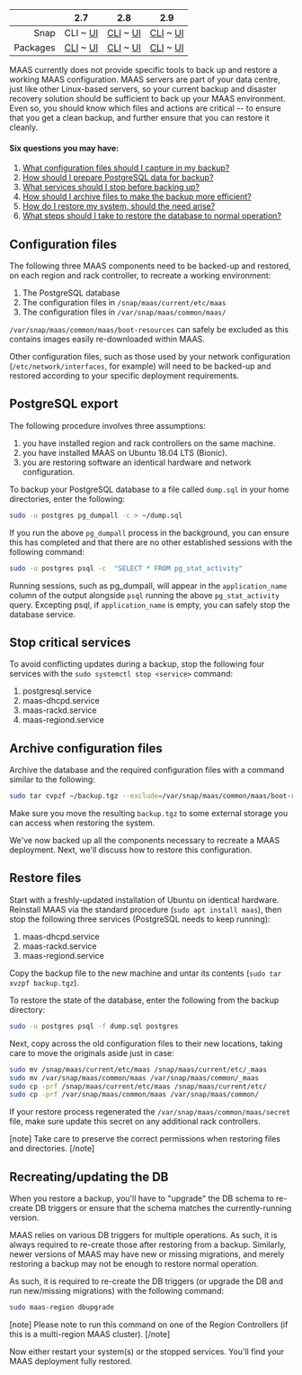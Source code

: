 <!-- deb-2-7-cli
||2.7|2.8|2.9|
|-----:|:-----:|:-----:|:-----:|
|Snap|[CLI](/t/backup/2334) ~ [UI](/t/backup/2335)|[CLI](/t/backup/2336) ~ [UI](/t/backup/2337)|[CLI](/t/backup/2338) ~ [UI](/t/backup/2339)|
|Packages|CLI ~ [UI](/t/backup/2341)|[CLI](/t/backup/2342) ~ [UI](/t/backup/2343)|[CLI](/t/backup/2344) ~ [UI](/t/backup/2345)|
 deb-2-7-cli -->

<!-- deb-2-7-ui
||2.7|2.8|2.9|
|-----:|:-----:|:-----:|:-----:|
|Snap|[CLI](/t/backup/2334) ~ [UI](/t/backup/2335)|[CLI](/t/backup/2336) ~ [UI](/t/backup/2337)|[CLI](/t/backup/2338) ~ [UI](/t/backup/2339)|
|Packages|[CLI](/t/backup/2340) ~ UI|[CLI](/t/backup/2342) ~ [UI](/t/backup/2343)|[CLI](/t/backup/2344) ~ [UI](/t/backup/2345)|
 deb-2-7-ui -->

<!-- deb-2-8-cli
||2.7|2.8|2.9|
|-----:|:-----:|:-----:|:-----:|
|Snap|[CLI](/t/backup/2334) ~ [UI](/t/backup/2335)|[CLI](/t/backup/2336) ~ [UI](/t/backup/2337)|[CLI](/t/backup/2338) ~ [UI](/t/backup/2339)|
|Packages|[CLI](/t/backup/2340) ~ [UI](/t/backup/2341)|CLI ~ [UI](/t/backup/2343)|[CLI](/t/backup/2344) ~ [UI](/t/backup/2345)|
 deb-2-8-cli -->

<!-- deb-2-8-ui
||2.7|2.8|2.9|
|-----:|:-----:|:-----:|:-----:|
|Snap|[CLI](/t/backup/2334) ~ [UI](/t/backup/2335)|[CLI](/t/backup/2336) ~ [UI](/t/backup/2337)|[CLI](/t/backup/2338) ~ [UI](/t/backup/2339)|
|Packages|[CLI](/t/backup/2340) ~ [UI](/t/backup/2341)|[CLI](/t/backup/2342) ~ UI|[CLI](/t/backup/2344) ~ [UI](/t/backup/2345)|
 deb-2-8-ui -->

<!-- deb-2-9-cli
||2.7|2.8|2.9|
|-----:|:-----:|:-----:|:-----:|
|Snap|[CLI](/t/backup/2334) ~ [UI](/t/backup/2335)|[CLI](/t/backup/2336) ~ [UI](/t/backup/2337)|[CLI](/t/backup/2338) ~ [UI](/t/backup/2339)|
|Packages|[CLI](/t/backup/2340) ~ [UI](/t/backup/2341)|[CLI](/t/backup/2342) ~ [UI](/t/backup/2343)|CLI ~ [UI](/t/backup/2345)|
 deb-2-9-cli -->

<!-- deb-2-9-ui
||2.7|2.8|2.9|
|-----:|:-----:|:-----:|:-----:|
|Snap|[CLI](/t/backup/2334) ~ [UI](/t/backup/2335)|[CLI](/t/backup/2336) ~ [UI](/t/backup/2337)|[CLI](/t/backup/2338) ~ [UI](/t/backup/2339)|
|Packages|[CLI](/t/backup/2340) ~ [UI](/t/backup/2341)|[CLI](/t/backup/2342) ~ [UI](/t/backup/2343)|[CLI](/t/backup/2344) ~ UI|
 deb-2-9-ui -->

||2.7|2.8|2.9|
|-----:|:-----:|:-----:|:-----:|
|Snap|CLI ~ [UI](/t/backup/2335)|[CLI](/t/backup/2336) ~ [UI](/t/backup/2337)|[CLI](/t/backup/2338) ~ [UI](/t/backup/2339)|
|Packages|[CLI](/t/backup/2340) ~ [UI](/t/backup/2341)|[CLI](/t/backup/2342) ~ [UI](/t/backup/2343)|[CLI](/t/backup/2344) ~ [UI](/t/backup/2345)|

<!-- snap-2-7-ui
||2.7|2.8|2.9|
|-----:|:-----:|:-----:|:-----:|
|Snap|[CLI](/t/backup/2334) ~ UI|[CLI](/t/backup/2336) ~ [UI](/t/backup/2337)|[CLI](/t/backup/2338) ~ [UI](/t/backup/2339)|
|Packages|[CLI](/t/backup/2340) ~ [UI](/t/backup/2341)|[CLI](/t/backup/2342) ~ [UI](/t/backup/2343)|[CLI](/t/backup/2344) ~ [UI](/t/backup/2345)|
 snap-2-7-ui -->

<!-- snap-2-8-cli
||2.7|2.8|2.9|
|-----:|:-----:|:-----:|:-----:|
|Snap|[CLI](/t/backup/2334) ~ [UI](/t/backup/2335)|CLI ~ [UI](/t/backup/2337)|[CLI](/t/backup/2338) ~ [UI](/t/backup/2339)|
|Packages|[CLI](/t/backup/2340) ~ [UI](/t/backup/2341)|[CLI](/t/backup/2342) ~ [UI](/t/backup/2343)|[CLI](/t/backup/2344) ~ [UI](/t/backup/2345)|
 snap-2-8-cli -->

<!-- snap-2-8-ui
||2.7|2.8|2.9|
|-----:|:-----:|:-----:|:-----:|
|Snap|[CLI](/t/backup/2334) ~ [UI](/t/backup/2335)|[CLI](/t/backup/2336) ~ UI|[CLI](/t/backup/2338) ~ [UI](/t/backup/2339)|
|Packages|[CLI](/t/backup/2340) ~ [UI](/t/backup/2341)|[CLI](/t/backup/2342) ~ [UI](/t/backup/2343)|[CLI](/t/backup/2344) ~ [UI](/t/backup/2345)|
 snap-2-8-ui -->

<!-- snap-2-9-cli
||2.7|2.8|2.9|
|-----:|:-----:|:-----:|:-----:|
|Snap|[CLI](/t/backup/2334) ~ [UI](/t/backup/2335)|[CLI](/t/backup/2336) ~ [UI](/t/backup/2337)|CLI ~ [UI](/t/backup/2339)|
|Packages|[CLI](/t/backup/2340) ~ [UI](/t/backup/2341)|[CLI](/t/backup/2342) ~ [UI](/t/backup/2343)|[CLI](/t/backup/2344) ~ [UI](/t/backup/2345)|
 snap-2-9-cli -->

<!-- snap-2-9-ui
||2.7|2.8|2.9|
|-----:|:-----:|:-----:|:-----:|
|Snap|[CLI](/t/backup/2334) ~ [UI](/t/backup/2335)|[CLI](/t/backup/2336) ~ [UI](/t/backup/2337)|[CLI](/t/backup/2338) ~ UI|
|Packages|[CLI](/t/backup/2340) ~ [UI](/t/backup/2341)|[CLI](/t/backup/2342) ~ [UI](/t/backup/2343)|[CLI](/t/backup/2344) ~ [UI](/t/backup/2345)|
 snap-2-9-ui -->

MAAS currently does not provide specific tools to back up and restore a working MAAS configuration. MAAS servers are part of your data centre, just like other Linux-based servers, so your current backup and disaster recovery solution should be sufficient to back up your MAAS environment.  Even so, you should know which files and actions are critical -- to ensure that you get a clean backup, and further ensure that you can restore it cleanly.

#### Six questions you may have:

1. [What configuration files should I capture in my backup?](#heading--configuration-files)
2. [How should I prepare PostgreSQL data for backup?](#heading--postgresql-export)
3. [What services should I stop before backing up?](#heading--stop-critical-services)
4. [How should I archive files to make the backup more efficient?](#heading--archive-configuration-files)
5. [How do I restore my system, should the need arise?](#heading--restore-files)
6. [What steps should I take to restore the database to normal operation?](#heading--recreatingupdating-the-db)

<h2 id="heading--configuration-files">Configuration files</h2>

The following three MAAS components need to be backed-up and restored, on each region and rack controller, to recreate a working environment:

<!-- deb-2-7-ui deb-2-7-cli deb-2-8-ui deb-2-8-cli deb-2-9-ui deb-2-9-cli
1.  The PostgreSQL database
2.  The configuration files in `/etc/maas`
3.  The configuration files in `/var/lib/maas`

`/var/lib/maas/boot-resources` can safely be excluded as this contains images easily re-downloaded within MAAS.
deb-2-7-ui deb-2-7-cli deb-2-8-ui deb-2-8-cli deb-2-9-ui deb-2-9-cli -->

1.  The PostgreSQL database
2.  The configuration files in `/snap/maas/current/etc/maas`
3.  The configuration files in `/var/snap/maas/common/maas/`

`/var/snap/maas/common/maas/boot-resources` can safely be excluded as this contains images easily re-downloaded within MAAS.

Other configuration files, such as those used by your network configuration (`/etc/network/interfaces`, for example) will need to be backed-up and restored according to your specific deployment requirements.

<h2 id="heading--postgresql-export">PostgreSQL export</h2>

The following procedure involves three assumptions: 

1. you have installed region and rack controllers on the same machine. 
2. you have installed MAAS on Ubuntu 18.04 LTS (Bionic).
3. you are restoring software an identical hardware and network configuration.

To backup your PostgreSQL database to a file called `dump.sql` in your home directories, enter the following:

``` bash
sudo -u postgres pg_dumpall -c > ~/dump.sql
```

If you run the above `pg_dumpall` process in the background, you can ensure this has completed and that there are no other established sessions with the following command:

``` bash
sudo -u postgres psql -c  "SELECT * FROM pg_stat_activity"
```

Running sessions, such as pg_dumpall, will appear in the `application_name` column of the output alongside `psql` running the above `pg_stat_activity` query. Excepting psql, if `application_name` is empty, you can safely stop the database service.

<h2 id="heading--stop-critical-services">Stop critical services</h2>

To avoid conflicting updates during a backup, stop the following four services with the `sudo systemctl stop <service>` command:

1.   postgresql.service
2.   maas-dhcpd.service
3.   maas-rackd.service
4.   maas-regiond.service

<h2 id="heading--archive-configuration-files">Archive configuration files</h2>

Archive the database and the required configuration files with a command similar to the following:

<!-- deb-2-7-ui deb-2-7-cli deb-2-8-ui deb-2-8-cli deb-2-9-ui deb-2-9-cli
``` bash
sudo tar cvpzf ~/backup.tgz --exclude=/var/lib/maas/boot-resources /etc/maas /var/lib/maas ~/dump.sql
```
deb-2-7-ui deb-2-7-cli deb-2-8-ui deb-2-8-cli deb-2-9-ui deb-2-9-cli -->

``` bash
sudo tar cvpzf ~/backup.tgz --exclude=/var/snap/maas/common/maas/boot-resources /snap/maas/current/etc/maas /var/snap/maas/common/maas ~/dump.sql
```

Make sure you move the resulting `backup.tgz` to some external storage you can access when restoring the system.

We've now backed up all the components necessary to recreate a MAAS deployment. Next, we'll discuss how to restore this configuration.

<h2 id="heading--restore-files">Restore files</h2>

Start with a freshly-updated installation of Ubuntu on identical hardware. Reinstall MAAS via the standard procedure (`sudo apt install maas`), then stop the following three services (PostgreSQL needs to keep running):

1.   maas-dhcpd.service
2.   maas-rackd.service
3.   maas-regiond.service

Copy the backup file to the new machine and untar its contents (`sudo tar xvzpf backup.tgz`).

To restore the state of the database, enter the following from the backup directory:

``` bash
sudo -u postgres psql -f dump.sql postgres
```

Next, copy across the old configuration files to their new locations, taking care to move the originals aside just in case:

<!-- deb-2-7-ui deb-2-7-cli deb-2-8-ui deb-2-8-cli deb-2-9-ui deb-2-9-cli
``` bash
sudo mv /etc/maas /etc/_maas; mv /var/lib/maas /var/lib/_maas
essudo cp -prf etc/maas /etc/; cp -prf var/lib/maas /var/lib/
```

If your restore process regenerated the `/var/lib/maas/secret` file, make sure update this secret on any additional rack controllers.
deb-2-7-ui deb-2-7-cli deb-2-8-ui deb-2-8-cli deb-2-9-ui deb-2-9-cli -->

``` bash
sudo mv /snap/maas/current/etc/maas /snap/maas/current/etc/_maas
sudo mv /var/snap/maas/common/maas /var/snap/maas/common/_maas
sudo cp -prf /snap/maas/current/etc/maas /snap/maas/current/etc/
sudo cp -prf /var/snap/maas/common/maas /var/snap/maas/common/
```

If your restore process regenerated the `/var/snap/maas/common/maas/secret` file, make sure update this secret on any additional rack controllers.

[note]
Take care to preserve the correct permissions when restoring files and directories.
[/note]

<h2 id="heading--recreatingupdating-the-db">Recreating/updating the DB</h2>

When you restore a backup, you'll have to "upgrade" the DB schema to re-create DB triggers or ensure that the schema matches the currently-running version.

MAAS relies on various DB triggers for multiple operations. As such, it is always required to re-create those after restoring from a backup. Similarly, newer versions of MAAS may have new or missing migrations, and merely restoring a backup may not be enough to restore normal operation.

As such, it is required to re-create the DB triggers (or upgrade the DB and run new/missing migrations) with the following command:

``` bash
sudo maas-region dbupgrade
```

[note]
Please note to run this command on one of the Region Controllers (if this is a multi-region MAAS cluster).
[/note]

Now either restart your system(s) or the stopped services. You'll find your MAAS deployment fully restored.